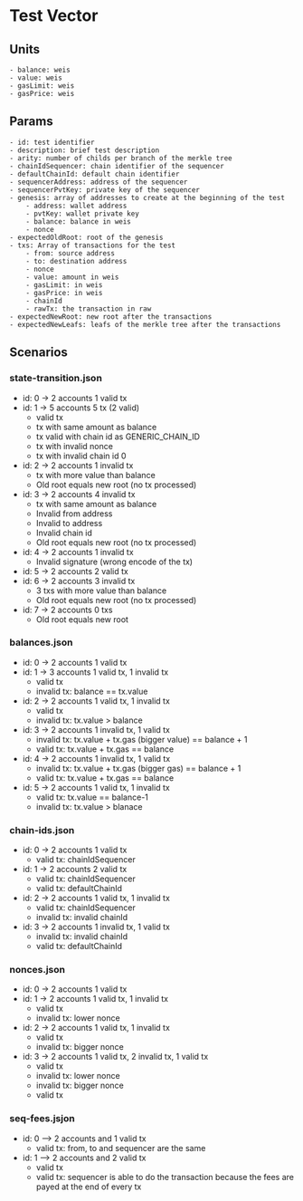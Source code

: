# Test Vector
## Units
    - balance: weis
    - value: weis
    - gasLimit: weis
    - gasPrice: weis

## Params
    - id: test identifier
    - description: brief test description
    - arity: number of childs per branch of the merkle tree
    - chainIdSequencer: chain identifier of the sequencer
    - defaultChainId: default chain identifier
    - sequencerAddress: address of the sequencer
    - sequencerPvtKey: private key of the sequencer
    - genesis: array of addresses to create at the beginning of the test
        - address: wallet address
        - pvtKey: wallet private key
        - balance: balance in weis
        - nonce
    - expectedOldRoot: root of the genesis
    - txs: Array of transactions for the test
        - from: source address
        - to: destination address
        - nonce
        - value: amount in weis
        - gasLimit: in weis
        - gasPrice: in weis
        - chainId
        - rawTx: the transaction in raw
    - expectedNewRoot: new root after the transactions 
    - expectedNewLeafs: leafs of the merkle tree after the transactions

## Scenarios
### state-transition.json
- id: 0 -> 2 accounts 1 valid tx
- id: 1 -> 5 accounts 5 tx (2 valid)
    - valid tx
    - tx with same amount as balance
    - tx valid with chain id as GENERIC_CHAIN_ID
    - tx with invalid nonce
    - tx with invalid chain id 0
- id: 2 -> 2 accounts 1 invalid tx
    - tx with more value than balance
    - Old root equals new root (no tx processed)
- id: 3 -> 2 accounts 4 invalid tx
    - tx with same amount as balance
    - Invalid from address
    - Invalid to address
    - Invalid chain id
    - Old root equals new root (no tx processed)
- id: 4 -> 2 accounts 1 invalid tx
    - Invalid signature (wrong encode of the tx)
- id: 5 -> 2 accounts 2 valid tx
- id: 6 -> 2 accounts 3 invalid tx
    - 3 txs with more value than balance
    - Old root equals new root (no tx processed)
- id: 7 -> 2 accounts 0 txs
    - Old root equals new root

### balances.json
- id: 0 -> 2 accounts 1 valid tx
- id: 1 -> 3 accounts 1 valid tx, 1 invalid tx
    - valid tx
    - invalid tx: balance == tx.value
- id: 2 -> 2 accounts 1 valid tx, 1 invalid tx
    - valid tx
    - invalid tx: tx.value > balance
- id: 3 -> 2 accounts 1 invalid tx, 1 valid tx
    - invalid tx: tx.value + tx.gas (bigger value) == balance + 1
    - valid tx: tx.value + tx.gas == balance
- id: 4 -> 2 accounts 1 invalid tx, 1 valid tx
    - invalid tx: tx.value + tx.gas (bigger gas) == balance + 1
    - valid tx: tx.value + tx.gas == balance
- id: 5 -> 2 accounts 1 valid tx, 1 invalid tx
    - valid tx: tx.value == balance-1
    - invalid tx: tx.value > blanace

### chain-ids.json
- id: 0 -> 2 accounts 1 valid tx
    - valid tx: chainIdSequencer
- id: 1 -> 2 accounts 2 valid tx
    - valid tx: chainIdSequencer
    - valid tx: defaultChainId
- id: 2 -> 2 accounts 1 valid tx, 1 invalid tx
    - valid tx: chainIdSequencer
    - invalid tx: invalid chainId
- id: 3 -> 2 accounts 1 invalid tx, 1 valid tx
    - invalid tx: invalid chainId
    - valid tx: defaultChainId

### nonces.json
- id: 0 -> 2 accounts 1 valid tx
- id: 1 -> 2 accounts 1 valid tx, 1 invalid tx
    - valid tx
    - invalid tx: lower nonce
- id: 2 -> 2 accounts 1 valid tx, 1 invalid tx
    - valid tx
    - invalid tx: bigger nonce
- id: 3 -> 2 accounts 1 valid tx, 2 invalid tx, 1 valid tx
    - valid tx
    - invalid tx: lower nonce
    - invalid tx: bigger nonce
    - valid tx

### seq-fees.jsjon
- id: 0 --> 2 accounts and 1 valid tx
    -  valid tx: from, to and sequencer are the same
- id: 1 --> 2 accounts and 2 valid tx
    - valid tx
    - valid tx: sequencer is able to do the transaction because the fees are payed at the end of every tx